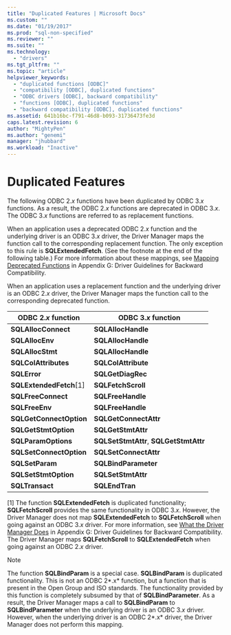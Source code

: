 ```yaml
---
title: "Duplicated Features | Microsoft Docs"
ms.custom: ""
ms.date: "01/19/2017"
ms.prod: "sql-non-specified"
ms.reviewer: ""
ms.suite: ""
ms.technology: 
  - "drivers"
ms.tgt_pltfrm: ""
ms.topic: "article"
helpviewer_keywords: 
  - "duplicated functions [ODBC]"
  - "compatibility [ODBC], duplicated functions"
  - "ODBC drivers [ODBC], backward compatibility"
  - "functions [ODBC], duplicated functions"
  - "backward compatibility [ODBC], duplicated functions"
ms.assetid: 641b16bc-f791-46d8-b093-31736473fe3d
caps.latest.revision: 6
author: "MightyPen"
ms.author: "genemi"
manager: "jhubbard"
ms.workload: "Inactive"
---
```

# Duplicated Features
The following ODBC 2.*x* functions have been duplicated by ODBC 3.*x* functions. As a result, the ODBC 2.*x* functions are deprecated in ODBC 3.*x*. The ODBC 3.*x* functions are referred to as replacement functions.  
  
 When an application uses a deprecated ODBC 2.*x* function and the underlying driver is an ODBC 3.*x* driver, the Driver Manager maps the function call to the corresponding replacement function. The only exception to this rule is **SQLExtendedFetch**. (See the footnote at the end of the following table.) For more information about these mappings, see [Mapping Deprecated Functions](../../../odbc/reference/appendixes/mapping-deprecated-functions.md) in Appendix G: Driver Guidelines for Backward Compatibility.  
  
 When an application uses a replacement function and the underlying driver is an ODBC 2.*x* driver, the Driver Manager maps the function call to the corresponding deprecated function.  
  
|ODBC 2.*x* function|ODBC 3.*x* function|  
|-------------------------|-------------------------|  
|**SQLAllocConnect**|**SQLAllocHandle**|  
|**SQLAllocEnv**|**SQLAllocHandle**|  
|**SQLAllocStmt**|**SQLAllocHandle**|  
|**SQLColAttributes**|**SQLColAttribute**|  
|**SQLError**|**SQLGetDiagRec**|  
|**SQLExtendedFetch**[1]|**SQLFetchScroll**|  
|**SQLFreeConnect**|**SQLFreeHandle**|  
|**SQLFreeEnv**|**SQLFreeHandle**|  
|**SQLGetConnectOption**|**SQLGetConnectAttr**|  
|**SQLGetStmtOption**|**SQLGetStmtAttr**|  
|**SQLParamOptions**|**SQLSetStmtAttr**, **SQLGetStmtAttr**|  
|**SQLSetConnectOption**|**SQLSetConnectAttr**|  
|**SQLSetParam**|**SQLBindParameter**|  
|**SQLSetStmtOption**|**SQLSetStmtAttr**|  
|**SQLTransact**|**SQLEndTran**|  
  
 [1]   The function **SQLExtendedFetch** is duplicated functionality; **SQLFetchScroll** provides the same functionality in ODBC 3.*x*. However, the Driver Manager does not map **SQLExtendedFetch** to **SQLFetchScroll** when going against an ODBC 3.*x* driver. For more information, see [What the Driver Manager Does](../../../odbc/reference/appendixes/what-the-driver-manager-does.md) in Appendix G: Driver Guidelines for Backward Compatibility. The Driver Manager maps **SQLFetchScroll** to **SQLExtendedFetch** when going against an ODBC 2.*x* driver.  
  
> [!NOTE]  
>  The function **SQLBindParam** is a special case. **SQLBindParam** is duplicated functionality. This is not an ODBC 2*.x* function, but a function that is present in the Open Group and ISO standards. The functionality provided by this function is completely subsumed by that of **SQLBindParameter**. As a result, the Driver Manager maps a call to **SQLBindParam** to **SQLBindParameter** when the underlying driver is an ODBC 3.*x* driver. However, when the underlying driver is an ODBC 2*.x* driver, the Driver Manager does not perform this mapping.
